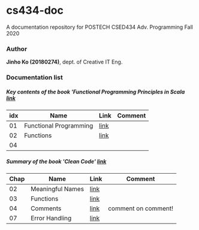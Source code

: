 # cs434-doc
A documentation repository for POSTECH CSED434 Adv. Programming Fall 2020

### Author
**Jinho Ko (20180274)**, dept. of Creative IT Eng. 

### Documentation list

##### Key contents of the book 'Functional Programming Principles in Scala [link](https://courseware.epfl.ch/courses/course-v1:EPFL+progfun1+2018_T1/about)
| idx | Name             | Link | Comment |
|------|------------------|---------|---------|
| 01   | Functional Programming | [link](./functional-programming-principles-in-scala/01-functional-programming.md)        |         |
| 02   | Functions        | [link](./functional-programming-principles-in-scala/02-functions.md)        |         |
| 04   |                  |         |         |


##### Summary of the book 'Clean Code' [link](https://www.amazon.com/Clean-Code-Handbook-Software-Craftsmanship/dp/0132350882)

| Chap | Name             | Link | Comment |
|------|------------------|---------|---------|
| 02   | Meaningful Names | [link](./clean-code/chap02-meaningful_names.md)        |         |
| 03   | Functions        | [link](./clean-code/chap03-functions.md)        |         |
| 04   | Comments                 | [link](./clean-code/chap04-comments.md)        | comment on comment!        |
| 07   | Error Handling         | [link](./clean-code/chap07-error_handling.md)        |        |

